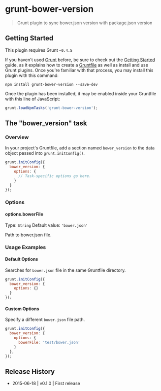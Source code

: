 # grunt-bower-version

> Grunt plugin to sync bower.json version with package.json version

## Getting Started
This plugin requires Grunt `~0.4.5`

If you haven't used [Grunt](http://gruntjs.com/) before, be sure to check out the [Getting Started](http://gruntjs.com/getting-started) guide, as it explains how to create a [Gruntfile](http://gruntjs.com/sample-gruntfile) as well as install and use Grunt plugins. Once you're familiar with that process, you may install this plugin with this command:

```shell
npm install grunt-bower-version --save-dev
```

Once the plugin has been installed, it may be enabled inside your Gruntfile with this line of JavaScript:

```js
grunt.loadNpmTasks('grunt-bower-version');
```

## The "bower_version" task

### Overview
In your project's Gruntfile, add a section named `bower_version` to the data object passed into `grunt.initConfig()`.

```js
grunt.initConfig({
  bower_version: {
    options: {
      // Task-specific options go here.
    }
  }
});
```

### Options

#### options.bowerFile
Type: `String`
Default value: `'bower.json'`

Path to bower.json file.

### Usage Examples

#### Default Options
Searches for `bower.json` file in the same Gruntfile directory.

```js
grunt.initConfig({
  bower_version: {
    options: {}
  }
});
```

#### Custom Options
Specify a different `bower.json` file path.

```js
grunt.initConfig({
  bower_version: {
    options: {
      bowerFile: 'test/bower.json'
    }
  },
});
```

## Release History
 * 2015-06-18 | v0.1.0 | First release
